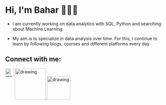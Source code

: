 # Hi, I'm Bahar 👩🏼‍💻

- I am currently working on data analytics with SQL, Python and searching about Machine Learning.

- My aim is to specialize in data analysis over time. For this, I continue to learn by following blogs, courses and different platforms every day. 



## Connect with me:

<a href="https://www.linkedin.com/in/baharzurnaci/"><img src="https://res.cloudinary.com/importdata/image/upload/v1595012354/linkedin_t9qiwy.png" alt="drawing" width="100"/>
</a>
<a href="https://medium.com/@baharzurnaci/"><img align="left" alt="medium" width="28px" src ="https://cdn.iconscout.com/icon/free/png-512/medium-47-433328.png"/></a>
<a href="https://www.kaggle.com/baharz6"><img src="https://res.cloudinary.com/importdata/image/upload/v1595012924/kaggle_ksaktb.png" alt="drawing" width="75"/>
</a>
